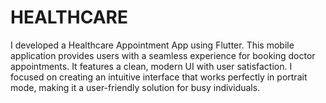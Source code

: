 # HEALTHCARE
I developed a Healthcare Appointment App using Flutter. This mobile application provides users with a seamless experience for booking doctor appointments. It features a clean, modern UI with user satisfaction. I focused on creating an intuitive interface that works perfectly in portrait mode, making it a user-friendly solution for busy individuals.
